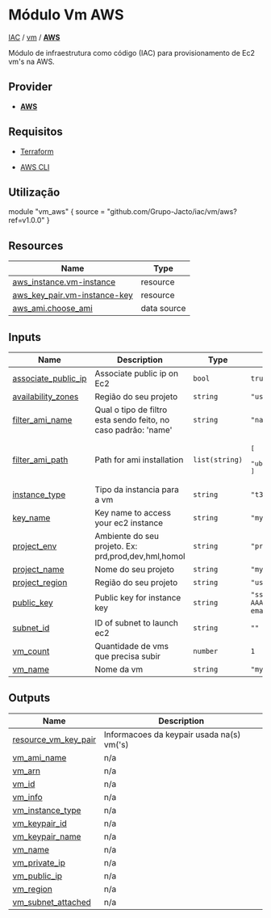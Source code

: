 <!-- BEGIN_TF_DOCS -->
# Módulo Vm AWS

[IAC](../../README.md) / [vm](../README.md) / **[AWS](./README.md)**

Módulo de infraestrutura como código (IAC) para provisionamento de Ec2 vm's na AWS.

## Provider

- [**AWS**](../../aws/README.md)

## Requisitos

- [Terraform](https://www.terraform.io/downloads.html)

- [AWS CLI](https://aws.amazon.com/pt/cli/)

## Utilização

module "vm_aws" {
  source = "github.com/Grupo-Jacto/iac/vm/aws?ref=v1.0.0"
}

## Resources

| Name | Type |
|------|------|
| [aws_instance.vm-instance](https://registry.terraform.io/providers/hashicorp/aws/latest/docs/resources/instance) | resource |
| [aws_key_pair.vm-instance-key](https://registry.terraform.io/providers/hashicorp/aws/latest/docs/resources/key_pair) | resource |
| [aws_ami.choose_ami](https://registry.terraform.io/providers/hashicorp/aws/latest/docs/data-sources/ami) | data source |

## Inputs

| Name | Description | Type | Default | Required |
|------|-------------|------|---------|:--------:|
| <a name="input_associate_public_ip"></a> [associate\_public\_ip](#input\_associate\_public\_ip) | Associate public ip on Ec2 | `bool` | `true` | no |
| <a name="input_availability_zones"></a> [availability\_zones](#input\_availability\_zones) | Região do seu projeto | `string` | `"us-east-1"` | no |
| <a name="input_filter_ami_name"></a> [filter\_ami\_name](#input\_filter\_ami\_name) | Qual o tipo de filtro esta sendo feito, no caso padrão: 'name' | `string` | `"name"` | no |
| <a name="input_filter_ami_path"></a> [filter\_ami\_path](#input\_filter\_ami\_path) | Path for ami installation | `list(string)` | <pre>[<br/>  "ubuntu/images/hvm-ssd/ubuntu-jammy-22.04-amd64-server-*"<br/>]</pre> | no |
| <a name="input_instance_type"></a> [instance\_type](#input\_instance\_type) | Tipo da instancia para a vm | `string` | `"t3a.micro"` | no |
| <a name="input_key_name"></a> [key\_name](#input\_key\_name) | Key name to access your ec2 instance | `string` | `"my-key-pair"` | no |
| <a name="input_project_env"></a> [project\_env](#input\_project\_env) | Ambiente do seu projeto. Ex: prd,prod,dev,hml,homol | `string` | `"prd"` | no |
| <a name="input_project_name"></a> [project\_name](#input\_project\_name) | Nome do seu projeto | `string` | `"my-project"` | no |
| <a name="input_project_region"></a> [project\_region](#input\_project\_region) | Região do seu projeto | `string` | `"us-east-1"` | no |
| <a name="input_public_key"></a> [public\_key](#input\_public\_key) | Public key for instance key | `string` | `"ssh-rsa AAAAB3NzaC1yc2EAAAADAQABAAABAQD3F6tyPEFEzV0LX3X8BsXdMsQz1x2cEikKDEY0aIj41qgxMCP/iteneqXSIFZBp5vizPvaoIR3Um9xK7PGoW8giupGn+EPuxIA4cDM4vzOqOkiMPhz5XK0whEjkVzTo4+S0puvDZuwIsdiW9mxhJc7tgBNL0cYlWSYVkz4G/fslNfRPW5mYAM49f4fhtxPb5ok4Q2Lg9dPKVHO/Bgeu5woMc7RY0p1ej6D4CKFE6lymSDJpW0YHX/wqE9+cfEauh7xZcG0q9t2ta6F6fmX0agvpFyZo8aFbXeUBr7osSCJNgvavWbM/06niWrOvYX2xwWdhXmXSrbX8ZbabVohBK41 email@example.com"` | no |
| <a name="input_subnet_id"></a> [subnet\_id](#input\_subnet\_id) | ID of subnet to launch ec2 | `string` | `""` | no |
| <a name="input_vm_count"></a> [vm\_count](#input\_vm\_count) | Quantidade de vms que precisa subir | `number` | `1` | no |
| <a name="input_vm_name"></a> [vm\_name](#input\_vm\_name) | Nome da vm | `string` | `"my-vm"` | no |

## Outputs

| Name | Description |
|------|-------------|
| <a name="output_resource_vm_key_pair"></a> [resource\_vm\_key\_pair](#output\_resource\_vm\_key\_pair) | Informacoes da keypair usada na(s) vm('s) |
| <a name="output_vm_ami_name"></a> [vm\_ami\_name](#output\_vm\_ami\_name) | n/a |
| <a name="output_vm_arn"></a> [vm\_arn](#output\_vm\_arn) | n/a |
| <a name="output_vm_id"></a> [vm\_id](#output\_vm\_id) | n/a |
| <a name="output_vm_info"></a> [vm\_info](#output\_vm\_info) | n/a |
| <a name="output_vm_instance_type"></a> [vm\_instance\_type](#output\_vm\_instance\_type) | n/a |
| <a name="output_vm_keypair_id"></a> [vm\_keypair\_id](#output\_vm\_keypair\_id) | n/a |
| <a name="output_vm_keypair_name"></a> [vm\_keypair\_name](#output\_vm\_keypair\_name) | n/a |
| <a name="output_vm_name"></a> [vm\_name](#output\_vm\_name) | n/a |
| <a name="output_vm_private_ip"></a> [vm\_private\_ip](#output\_vm\_private\_ip) | n/a |
| <a name="output_vm_public_ip"></a> [vm\_public\_ip](#output\_vm\_public\_ip) | n/a |
| <a name="output_vm_region"></a> [vm\_region](#output\_vm\_region) | n/a |
| <a name="output_vm_subnet_attached"></a> [vm\_subnet\_attached](#output\_vm\_subnet\_attached) | n/a |
<!-- END_TF_DOCS -->